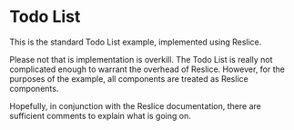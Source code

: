 Todo List
=========

This is the standard Todo List example, implemented using Reslice.

Please not that is implementation is overkill. The Todo List is really
not complicated enough to warrant the overhead of Reslice. However,
for the purposes of the example, all components are treated as Reslice
components.

Hopefully, in conjunction with the Reslice documentation, there are
sufficient comments to explain what is going on.